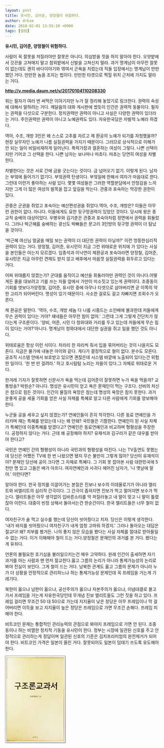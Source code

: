 ```yaml
---
layout: post
title: 유시민, 김어준, 양정철이 위험하다.
author: drkim
date: 2018-02-01 13:55:10 +0900
tags: [컬럼]
---
```

**유시민, 김어준, 양정철이 위험하다.**

  


사람이 꼭 잘못을 저질러야만 잘못은 아니다. 의심받을 짓을 하지 말아야 한다. 오얏밭에서 갓끈을 고쳐매지 말고 참외밭에서 신발을 고쳐신지 말라. 과거 명계남이 아무런 잘못이 없는데도 괜히 바다이야기와 엮여서 곤욕을 치렀는데 적들 입장에서는 명계남이 만만했던 거다. 만만한 놈을 조지는 법이다. 만만한 타겟으로 찍힐 위치 근처에 가지도 말라는 거다. 

  


**http://v.media.daum.net/v/20170104110208330**

  


위는 필자가 여러 번 써먹은 이야기지만 누가 잘 정리해 놓았기로 링크한다. 권력의 속성에 대해서 말하려는 거다. 깨달음의 대화 게시판에 썼듯이 인간은 권력적 동물이다. 필자는 권력을 다섯으로 구분한다. 정치권력만 권력이 아니고 사실은 다양한 권력이 있더라는 거다. 주인권력만 권력이 아니고 노예권력도 있다. 자유한국당은 자발적 노예라 하겠다. 

  


역아, 수조, 개방 3인은 왜 스스로 고추를 자르고 제 환공의 노예가 되기를 자청했을까? 현장 실무자인 노예가 나름 실질권력을 가지기 때문이다. 그러므로 상식적으로 이해가 안 되는 일이 비일비재하게 일어난다. 폭력가장과 결혼하는 여성이 그렇다. 나쁜 선택이지만 기어코 그 선택을 한다. 나쁜 남자는 보나마나 마초다. 마초는 당연히 여성을 차별한다. 

  


차별한다는 것은 서로 간에 금을 긋는다는 것이다. 금 넘어오기 없기. 이렇게 된다. 남자는 부엌에 들어가기 없기다. 부엌권력 탄생이다. 부엌일에 한해서 여자가 마음대로 한다. 그런데 이런거 좋아하는 사람 있다. 몇몇 여성들은 그러한 역할분담에서 안정감을 느끼지만 그게 더 많은 여성의 발목을 잡고 앞길을 막는다. 관중과 포숙아는 막강한 권한이 있다.

  


관중은 군권을 쥐었고 포숙아는 예산편성권을 쥐었다.역아, 수조, 개방은? 이들은 아무런 권한이 없다. 아니다. 이들에게도 묘한 뒷구멍권력이 있었던 것이다. 당시에 왕은 종교적 숭배의 대상이었다. 우병우와 김기춘은 관중과 포숙아처럼 정면에서 권력을 휘둘렀다. 그러나 박근혜를 숭배하는 광신도 박빠들은 문고리 3인방의 뒷구멍 권력이 더 탐났을 것이다.

  


'박근혜 여신님 얼굴을 매일 보는 권력이 더 대단한 권력이 아닐까?' 이런 엉뚱한심리적 권력이 있는 거다. 양정철, 김어준, 유시민이 지금 그런 위태로운 위치에 가 있다는 사실을 본인들은 아는지 모르겠다. 임종석과 이낙연이 제환공과 포숙아라면 양정철, 김어준, 유시민은 지금 아무런 견제도 받지 않고 배후에서 마음껏 실질권력을 휘두르고 있다는 거다.

  


어찌 위태롭지 않겠는가? 군대를 움직이고 예산을 휘둘러야만 권력인 것이 아니다.어떻게든 줄을 대보려고 기를 쓰는 자들 앞에서 가만이 미소짓고 있는게 권력이다. 조중동이 기회를 엿보다가양정철, 김어준, 유시민 중에 아무나 타겟으로 삼아버리면 곧 이쪽의 약한 고리가 되어버린다. 명성이 있기 때문이다. 사소한 걸로도 걸고 자빠지면 조회수가 오른다.

  


제 환공은 말한다. '역아, 수조, 개방 세놈 다 나를 시중드는 소인배에 불과한데 저들에게 무슨 권력이 있다는 거야? 쟤네들은 아무런 힘이 없어.' 그런데 그게 그렇게 간단치가 않다는게 구조론이다. '양비, 어준, 시민 다 청와대와 거리를 두고 있는데 저들에게 무슨 힘이 있다는 거야?'아니다. 명계남이 청와대에서 대단한 실권을 쥐고 일을 했던 것도 아니다.

  


위태로움은 항상 이런 식이다. 차라리 한 자리씩 줘서 입을 묶어버리는 것이 나을지도 모른다. 지금은 물가에 내놓은 아이와 같다. 게다가 결정적으로 철이 없다. 분수도 모른다. 공조직 시스템 안에서 보호받고 있으면 괜찮은데 시스템 바깥에 노출되어 있다는건 위험한 일이다. '한 번 만 걸려라.' 하고 호시탐탐 노리는 자들이 있다.그 자체로 위태로운 거다.

  


한겨레 기자가 잘못하면 신문사가 욕을 먹는데 김어준이 잘못하면 누가 욕을 먹을까? 교통방송? 박원순? 아니다. 명성은 유시민이 얻고 욕은 문재인이 먹는 구조다. 선비의 처신은 참으로 힘든 것이다. 인간이 물질의 욕망은 참는데 명성의 욕망은 참지 못한다. 과거운좋게 공을 세울 기회를 얻은 사실 자체를 특혜로 알고 다른 사람에게 기회를 양보해야 한다.

  


누군들 공을 세우고 싶지 않겠는가? 연예인들이 흔히 착각한다. 다른 동료 연예인을 가리키며 쟤는 특혜를 받았는데 나는 왜 안돼? 국민들은 기함한다. 연예인이 된 사실 자체가 특혜인데 이중특혜를 받겠다고? 연예인은 동료연예인과 비교하며 형평성을 주장한다. 공정하지 않다는 거다. 근데 왜 공정해야 하지? 유재석과 김구라가 같은 대우를 받아야 한다고?

  


국민은 연예인 간의 형평성이 아니라 국민과의 형평성을 따진다. 나는 TV출연도 못했는데 당신은 어쨌든 TV에 한 번 나왔으면 됐지 무슨 불만이 그렇게 많아? 당신이 유재석이야? 문재인 당선에 공이 크다면 그 자체로 특혜다. 그 기회 못 잡아본 사람 대한민국에 5천만 명 있고 그들은 배가 아프다. 여자연예인과 사귀다 헤어진 남자가, '나 옛날에 말야.' 이런다면?

  


알아야 한다. 한국 정치를 이끌어가는 본질은 진보나 보수의 이데올로기가 아니라 엘리트와 비엘리트의 심리적 간극이다. 그 간극이 좁혀지면 진보가 먹고 멀어지면 보수가 먹는다. 엘리트들은 아무 생각없이 입바른소리를 막 퍼질러놓고 내 말이 맞고 니 말이 틀렸잖아 이런다. 대중이 빈정 상해서 돌아서는건 한순간이다. 한국 엘리트들은 너무 철이 없다. 

  


여자친구가 술 먹고 실수를 했는데 당신이 씻어줬다고 치자. 당신은 이렇게 생각한다. '내가 바지를 씻어줬으니 여자친구가 내게 엄청 고마워 하겠지.' 그러나 돌아오는 대답은 절교다! 왜? 치부를 봤거든. 나의 좋지 않은 모습을 봤다는 사실 자체를 절대로 받아들일 수 없는 거다. 이거 이해해야 철이 드는 거다.양정철은 문재인의 과거를 본 거다. 봤다는게 유죄다.

  


언론의 불필요한 호기심을 불러일으키는건 매우 고약하다. 원래 인간이 출세하면 자기 과거를 아는 사람과 맨 먼저 절교한다.옳고 그름의 논리가 아니라 통제가능성의 논리로 봐야 진실이 보인다. 그게 철이 드는 거다. 남북한 관계도 옳고 그름의 문제가 아니라 누가 더 상황을 안정적으로 관리하느냐 하는 통제가능성 문제인데 꼭 프레임을 거는게 기레기다.

  


북한이 옳으냐 남한이 옳으냐, 공산주의가 옳으냐 자본주의가 옳으냐, 이념대결로 몰고가서 프레임을 거는게 자유한국당인데 무개념 진보 엘리트들도 그런 짓을 하고 있다. 프레임 걸리면 무조건 50 대 50으로 가는데 지지율이 낮은 정당은 아무 프레임이나 막 걸어버리면 이득을 보고 지지율이 높은 정당은 프레임으로 가면 무조건 손해다. 프레임 피해야 한다.

  


비트코인 문제는 통합적인 관리능력의 관점으로 봐야지 프레임으로 가면 안 된다. 조중동이나 하는 비열한 정치적 기동을 유시민이 한다. 정부는 시장에 일관된 신호를 주고 안정적으로 관리하는게 정답이며 일관된 신호의 기준은 김치프리미엄의 완전제거가 되어야 한다. 비트코인 가격은 일본이 올린 거다. 잘못되어도 일본이 덤태기 쓰도록 유도해야 한다. 

  


![0.jpg](files/attach/images/198/162/923/0.jpg)